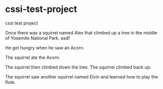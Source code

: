 # cssi-test-project
cssi test project


Once there was a squirrel named Alex that climbed up a  tree in the middle of Yosemite National Park. asdf

He got hungry when he saw an Acorn.  

The squirrel ate the Acorn.

The squirrel then climbed down the tree.
The squirrel climbed back up.

The squirrel saw another squirrel named Elvin and learned how to play the flute.
